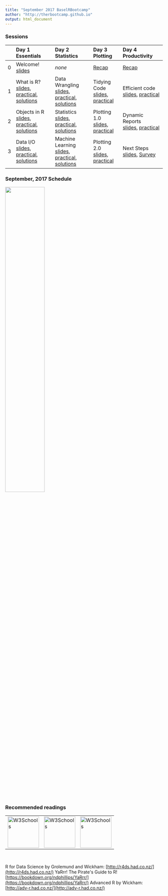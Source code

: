 ```yaml
---
title: "September 2017 BaselRBootcamp"
author: "http://therbootcamp.github.io"
output: html_document
---
```


### Sessions


|  | Day 1<br>Essentials | Day 2<br>Statistics | Day 3<br>Plotting | Day 4<br> Productivity |
|:--|:-------------|:-------------|:-------------|:--------------|
|0| Welcome!<br>[slides](D1S0_Intro/Intro.html) | *none* | [Recap](D3S0_Recap/Recap_II.html) | [Recap](D4S0_Recap/Recap_III.html) |
|1| What is R?<br>[slides](D1S1_WhatIsR/what_is_R.html), [practical](practical_what_is_R.html), [solutions](practical_what_is_R_sol.html) | Data Wrangling<br> [slides](D2S1_Wrangling/wrangling_lecture.html), [practical](wrangling_practical.html), [solutions](wrangling_practical_answers.html)|Tidying Code<br>[slides](D3S1_Tidying/Tidying.html), [practical](D3S1_Tidying/practical_tidying.html) | Efficient code<br>[slides](D4S1_EfficientCode/EfficientCode.html), [practical](D4S1_EfficientCode/practical_EfficientCode.html)  |
|2|  Objects in R<br>[slides](D1S2_Objects/Working_with_objects.html), [practical](practical_objects.html), [solutions](practical_objects_sol.html) | Statistics<br> [slides](D2S2_Statistics/statistics_lecture.html), [practical](statistics_practical.html), [solutions](statistics_practical_answers.html)| Plotting 1.0<br> [slides](D3S2_PlottingI/plottingI.html), [practical](plotting1_practical.html) |  Dynamic Reports<br>[slides](D4S2_DynamicReports/dynamicreports.html), [practical](dynamicreports_practical.html) |
|3|   Data I/O<br>[slides](D1S3_dataio/Data_IO.html), [practical](practical_readin.html), [solutions](practical_readin_sol.html)|Machine Learning<br> [slides](D2S3_MachineLearning/machinelearning_lecture.html), [practical](machinelearning_practical.html), [solutions](machinelearning_practical_answers.html) | Plotting 2.0<br> [slides](D3S3_PlottingII/plottingII.html), [practical](plotting2_practical.html) | Next Steps [slides](D4S3_NextSteps/NextSteps.html), [Survey](https://docs.google.com/forms/d/e/1FAIpQLSfAGQRft3YGz-urIVyFQ1s2o5B_63C2J92V7bowa-RJsNfinQ/viewform?usp=sf_link)|


<!---
### Datasets

*To save data, right-click and "save link as..."*

- [ACTG175 AIDS clinical trial](https://raw.githubusercontent.com/therbootcamp/BaselRBootcamp2017/master/data/ACTG175.csv)
--->

### September, 2017 Schedule

<img src="https://raw.githubusercontent.com/therbootcamp/therbootcamp.github.io/master/assets/img/schedule_Sep2017.png" width="50%" />


### Recommended readings


<table width="100%" border="0">
  <tr>    
  <td> <a href="http://r4ds.had.co.nz/"><img border="0" alt="W3Schools" src="http://r4ds.had.co.nz/cover.png" width="100" height="100"></a></td>
  <td><a href="https://bookdown.org/ndphillips/YaRrr/"><img border="0" alt="W3Schools" src="https://bookdown.org/ndphillips/YaRrr/images/YaRrr_Cover.jpg" width="100" height="100"></a></td>
  <td><a href="http://adv-r.had.co.nz/"><img border="0" alt="W3Schools" src="https://images.tandf.co.uk/common/jackets/amazon/978146658/9781466586963.jpg" width="100" height="100"></a>
</td>
  </tr>
</table>
<br>

R for Data Science by Grolemund and Wickham: [http://r4ds.had.co.nz/](http://r4ds.had.co.nz/) 
YaRrr! The Pirate's Guide to R! [https://bookdown.org/ndphillips/YaRrr/](https://bookdown.org/ndphillips/YaRrr/)
Advanced R by Wickham: [http://adv-r.had.co.nz/](http://adv-r.had.co.nz/) 

